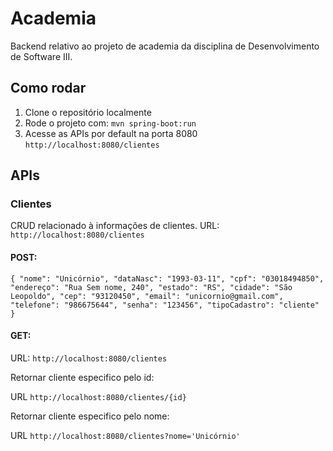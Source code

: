 # Academia

Backend relativo ao projeto de academia da disciplina de Desenvolvimento de Software III.

## Como rodar

1. Clone o repositório localmente
2. Rode o projeto com: `mvn spring-boot:run`
3. Acesse as APIs por default na porta 8080 `http://localhost:8080/clientes`

## APIs

### Clientes

CRUD relacionado à informações de clientes.
URL: `http://localhost:8080/clientes`

#### POST: 
`{
	"nome": "Unicórnio",
	"dataNasc": "1993-03-11",
	"cpf": "03018494850",
	"endereço": "Rua Sem nome, 240",
	"estado": "RS",
	"cidade": "São Leopoldo",
	"cep": "93120450",
	"email": "unicornio@gmail.com",
	"telefone": "986675644",
	"senha": "123456",
	"tipoCadastro": "cliente"
}`

#### GET:

URL: `http://localhost:8080/clientes`

Retornar cliente especifico pelo id:

URL `http://localhost:8080/clientes/{id}`

Retornar cliente especifico pelo nome:

URL `http://localhost:8080/clientes?nome='Unicórnio'`
